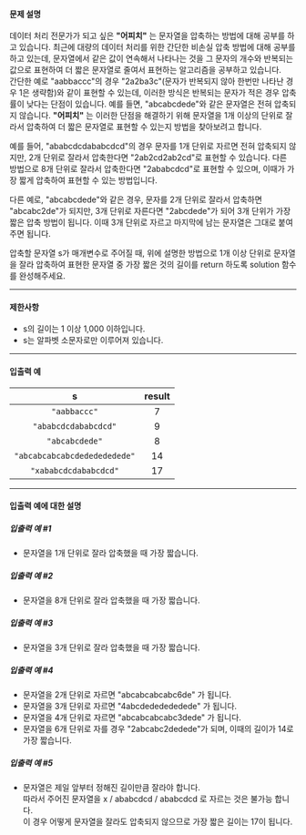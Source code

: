 #### 문제 설명
데이터 처리 전문가가 되고 싶은 **"어피치"** 는 문자열을 압축하는 방법에 대해 공부를 하고 있습니다. 
최근에 대량의 데이터 처리를 위한 간단한 비손실 압축 방법에 대해 공부를 하고 있는데, 
문자열에서 같은 값이 연속해서 나타나는 것을 그 문자의 개수와 반복되는 값으로 표현하여 더 짧은 문자열로 줄여서 표현하는 알고리즘을 공부하고 있습니다.  
간단한 예로 "aabbaccc"의 경우 "2a2ba3c"(문자가 반복되지 않아 한번만 나타난 경우 1은 생략함)와 같이 표현할 수 있는데, 
이러한 방식은 반복되는 문자가 적은 경우 압축률이 낮다는 단점이 있습니다. 예를 들면, "abcabcdede"와 같은 문자열은 전혀 압축되지 않습니다. 
**"어피치"** 는 이러한 단점을 해결하기 위해 문자열을 1개 이상의 단위로 잘라서 압축하여 더 짧은 문자열로 표현할 수 있는지 방법을 찾아보려고 합니다.

예를 들어, "ababcdcdababcdcd"의 경우 문자를 1개 단위로 자르면 전혀 압축되지 않지만, 
2개 단위로 잘라서 압축한다면 "2ab2cd2ab2cd"로 표현할 수 있습니다. 다른 방법으로 8개 단위로 잘라서 압축한다면 "2ababcdcd"로 표현할 수 있으며, 
이때가 가장 짧게 압축하여 표현할 수 있는 방법입니다.

다른 예로, "abcabcdede"와 같은 경우, 문자를 2개 단위로 잘라서 압축하면 "abcabc2de"가 되지만, 
3개 단위로 자른다면 "2abcdede"가 되어 3개 단위가 가장 짧은 압축 방법이 됩니다. 이때 3개 단위로 자르고 마지막에 남는 문자열은 그대로 붙여주면 됩니다.

압축할 문자열 s가 매개변수로 주어질 때, 위에 설명한 방법으로 1개 이상 단위로 문자열을 잘라 
압축하여 표현한 문자열 중 가장 짧은 것의 길이를 return 하도록 solution 함수를 완성해주세요.

---

#### 제한사항
- s의 길이는 1 이상 1,000 이하입니다.
- s는 알파벳 소문자로만 이루어져 있습니다.

---

#### 입출력 예
|s|result|
|:-:|:-:|
|`"aabbaccc"`|7|
|`"ababcdcdababcdcd"`|9|
|`"abcabcdede"`|8|
|`"abcabcabcabcdededededede"`|14|
|`"xababcdcdababcdcd"`|17|

---

#### 입출력 예에 대한 설명
##### 입출력 예 #1
- 문자열을 1개 단위로 잘라 압축했을 때 가장 짧습니다.

##### 입출력 예 #2
- 문자열을 8개 단위로 잘라 압축했을 때 가장 짧습니다.

##### 입출력 예 #3
- 문자열을 3개 단위로 잘라 압축했을 때 가장 짧습니다.

##### 입출력 예 #4

- 문자열을 2개 단위로 자르면 "abcabcabcabc6de" 가 됩니다.
- 문자열을 3개 단위로 자르면 "4abcdededededede" 가 됩니다.
- 문자열을 4개 단위로 자르면 "abcabcabcabc3dede" 가 됩니다.
- 문자열을 6개 단위로 자를 경우 "2abcabc2dedede"가 되며, 이때의 길이가 14로 가장 짧습니다.

##### 입출력 예 #5

- 문자열은 제일 앞부터 정해진 길이만큼 잘라야 합니다.  
따라서 주어진 문자열을 x / ababcdcd / ababcdcd 로 자르는 것은 불가능 합니다.  
이 경우 어떻게 문자열을 잘라도 압축되지 않으므로 가장 짧은 길이는 17이 됩니다.
